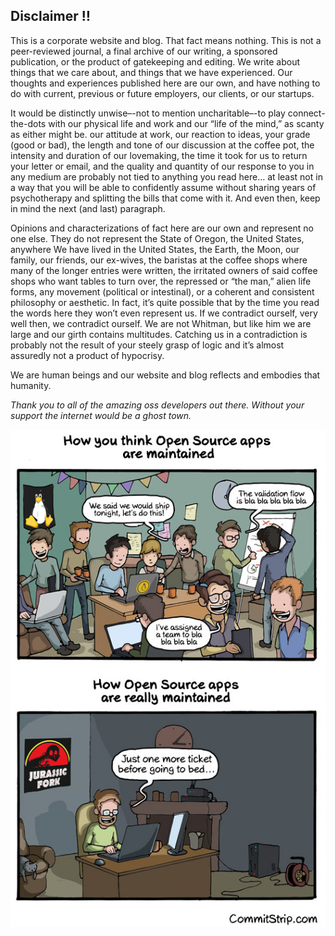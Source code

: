 ## Disclaimer :bangbang:

This is a corporate website and blog. That fact means nothing. This is not a peer-reviewed journal, a final archive of our writing, a sponsored publication, or
the product of gatekeeping and editing.  We write about things that we care about, and things that we have experienced. Our thoughts and experiences
published here are our own, and have nothing to do with current, previous or future employers, our clients, or our startups.

It would be distinctly unwise–-not to mention uncharitable–-to play connect-the-dots with our physical life and work and our “life of the mind,”
as scanty as either might be. our attitude at work, our reaction to ideas, your grade (good or bad), the length and tone of our discussion at the
coffee pot, the intensity and duration of our lovemaking, the time it took for us to return your letter or email, and the quality and quantity
of our response to you in any medium are probably not tied to anything you read here… at least not in a way that you will be able to confidently
assume without sharing years of psychotherapy and splitting the bills that come with it. And even then, keep in mind the next (and last) paragraph.

Opinions and characterizations of fact here are our own and represent no one else. They do not represent the State of Oregon, the United States, anywhere We have lived in the United States, the Earth, the Moon, our family, our friends, our ex-wives, the baristas at the coffee shops where many of the longer entries were written, the irritated owners of said coffee shops who want tables to turn over, the repressed or “the man,” alien life forms, any movement (political or intestinal), or a coherent and consistent philosophy or aesthetic. In fact, it’s quite possible that by the time you read the words here they won’t even represent us.
If we contradict ourself, very well then, we contradict ourself. We are not Whitman, but like him we are large and our girth contains multitudes.
Catching us in a contradiction is probably not the result of your steely grasp of logic and it’s almost assuredly not a product of hypocrisy.

We are human beings and our website and blog reflects and embodies that humanity.

*Thank you to all of the amazing oss developers out there.  Without your support the internet would be a ghost town.*

![open-source-projects.jpeg](https://github.com/RobotsBuildingRobots/robotsbuildingrobots.com/blob/master/source-assets/open-source-projects.jpeg?raw=true)
